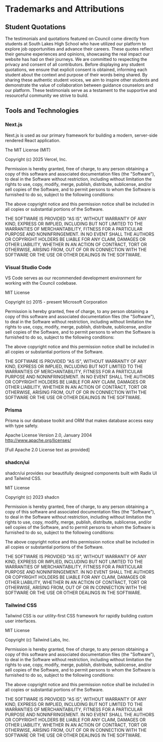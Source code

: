 # Trademarks and Attributions

## Student Quotations

The testimonials and quotations featured on Council come directly from students at South Lakes High School who have utilized our platform to explore job opportunities and advance their careers. These quotes reflect their genuine experiences and opinions, showcasing the real impact our website has had on their journeys. We are committed to respecting the privacy and consent of all contributors. Before displaying any student quotations, we ensure that explicit consent is obtained, informing each student about the context and purpose of their words being shared. By sharing these authentic student voices, we aim to inspire other students and demonstrate the value of collaboration between guidance counselors and our platform. These testimonials serve as a testament to the supportive and resourceful community we strive to build.

## Tools and Technologies

### Next.js
Next.js is used as our primary framework for building a modern, server-side rendered React application.

The MIT License (MIT)

Copyright (c) 2025 Vercel, Inc.

Permission is hereby granted, free of charge, to any person obtaining a copy of this software and associated documentation files (the "Software"), to deal in the Software without restriction, including without limitation the rights to use, copy, modify, merge, publish, distribute, sublicense, and/or sell copies of the Software, and to permit persons to whom the Software is furnished to do so, subject to the following conditions:

The above copyright notice and this permission notice shall be included in all copies or substantial portions of the Software.

THE SOFTWARE IS PROVIDED "AS IS", WITHOUT WARRANTY OF ANY KIND, EXPRESS OR IMPLIED, INCLUDING BUT NOT LIMITED TO THE WARRANTIES OF MERCHANTABILITY, FITNESS FOR A PARTICULAR PURPOSE AND NONINFRINGEMENT. IN NO EVENT SHALL THE AUTHORS OR COPYRIGHT HOLDERS BE LIABLE FOR ANY CLAIM, DAMAGES OR OTHER LIABILITY, WHETHER IN AN ACTION OF CONTRACT, TORT OR OTHERWISE, ARISING FROM, OUT OF OR IN CONNECTION WITH THE SOFTWARE OR THE USE OR OTHER DEALINGS IN THE SOFTWARE.

### Visual Studio Code
VS Code serves as our recommended development environment for working with the Council codebase.

MIT License

Copyright (c) 2015 - present Microsoft Corporation

Permission is hereby granted, free of charge, to any person obtaining a copy of this software and associated documentation files (the "Software"), to deal in the Software without restriction, including without limitation the rights to use, copy, modify, merge, publish, distribute, sublicense, and/or sell copies of the Software, and to permit persons to whom the Software is furnished to do so, subject to the following conditions:

The above copyright notice and this permission notice shall be included in all copies or substantial portions of the Software.

THE SOFTWARE IS PROVIDED "AS IS", WITHOUT WARRANTY OF ANY KIND, EXPRESS OR IMPLIED, INCLUDING BUT NOT LIMITED TO THE WARRANTIES OF MERCHANTABILITY, FITNESS FOR A PARTICULAR PURPOSE AND NONINFRINGEMENT. IN NO EVENT SHALL THE AUTHORS OR COPYRIGHT HOLDERS BE LIABLE FOR ANY CLAIM, DAMAGES OR OTHER LIABILITY, WHETHER IN AN ACTION OF CONTRACT, TORT OR OTHERWISE, ARISING FROM, OUT OF OR IN CONNECTION WITH THE SOFTWARE OR THE USE OR OTHER DEALINGS IN THE SOFTWARE.

### Prisma
Prisma is our database toolkit and ORM that makes database access easy with type safety.

Apache License Version 2.0, January 2004
http://www.apache.org/licenses/

[Full Apache 2.0 License text as provided]

### shadcn/ui
shadcn/ui provides our beautifully designed components built with Radix UI and Tailwind CSS.

MIT License

Copyright (c) 2023 shadcn

Permission is hereby granted, free of charge, to any person obtaining a copy of this software and associated documentation files (the "Software"), to deal in the Software without restriction, including without limitation the rights to use, copy, modify, merge, publish, distribute, sublicense, and/or sell copies of the Software, and to permit persons to whom the Software is furnished to do so, subject to the following conditions:

The above copyright notice and this permission notice shall be included in all copies or substantial portions of the Software.

THE SOFTWARE IS PROVIDED "AS IS", WITHOUT WARRANTY OF ANY KIND, EXPRESS OR IMPLIED, INCLUDING BUT NOT LIMITED TO THE WARRANTIES OF MERCHANTABILITY, FITNESS FOR A PARTICULAR PURPOSE AND NONINFRINGEMENT. IN NO EVENT SHALL THE AUTHORS OR COPYRIGHT HOLDERS BE LIABLE FOR ANY CLAIM, DAMAGES OR OTHER LIABILITY, WHETHER IN AN ACTION OF CONTRACT, TORT OR OTHERWISE, ARISING FROM, OUT OF OR IN CONNECTION WITH THE SOFTWARE OR THE USE OR OTHER DEALINGS IN THE SOFTWARE.

### Tailwind CSS
Tailwind CSS is our utility-first CSS framework for rapidly building custom user interfaces.

MIT License

Copyright (c) Tailwind Labs, Inc.

Permission is hereby granted, free of charge, to any person obtaining a copy of this software and associated documentation files (the "Software"), to deal in the Software without restriction, including without limitation the rights to use, copy, modify, merge, publish, distribute, sublicense, and/or sell copies of the Software, and to permit persons to whom the Software is furnished to do so, subject to the following conditions:

The above copyright notice and this permission notice shall be included in all copies or substantial portions of the Software.

THE SOFTWARE IS PROVIDED "AS IS", WITHOUT WARRANTY OF ANY KIND, EXPRESS OR IMPLIED, INCLUDING BUT NOT LIMITED TO THE WARRANTIES OF MERCHANTABILITY, FITNESS FOR A PARTICULAR PURPOSE AND NONINFRINGEMENT. IN NO EVENT SHALL THE AUTHORS OR COPYRIGHT HOLDERS BE LIABLE FOR ANY CLAIM, DAMAGES OR OTHER LIABILITY, WHETHER IN AN ACTION OF CONTRACT, TORT OR OTHERWISE, ARISING FROM, OUT OF OR IN CONNECTION WITH THE SOFTWARE OR THE USE OR OTHER DEALINGS IN THE SOFTWARE. 